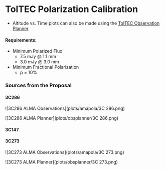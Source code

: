 # TolTEC Polarization Calibration

- Altitude vs. Time plots can also be made using the [TolTEC Observation Planner](http://toltec.lmtgtm.org/toltec_obs_planner)

#### Requirements:
- Minimum Polarized Flux
    - 7.5 mJy @ 1.1 mm
    - 3.0 mJy @ 3.0 mm
- Minimum Fractional Polarization
    - p = 10%


### Sources from the Proposal

#### 3C286

![3C286 ALMA Observations](plots/amapola/3C 286.png)

![3C286 ALMA Planner](plots/obsplanner/3C 286.png)

#### 3C147

#### 3C273
![3C273 ALMA Observations](plots/amapola/3C 273.png)

![3C273 ALMA Planner](plots/obsplanner/3C 273.png)



